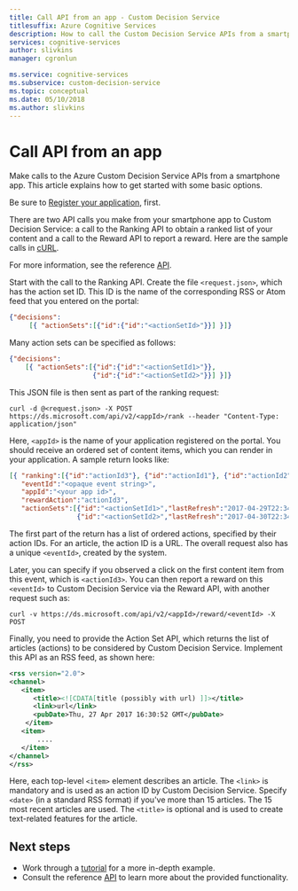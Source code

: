 ```yaml
---
title: Call API from an app - Custom Decision Service
titlesuffix: Azure Cognitive Services
description: How to call the Custom Decision Service APIs from a smartphone app.
services: cognitive-services
author: slivkins
manager: cgronlun

ms.service: cognitive-services
ms.subservice: custom-decision-service
ms.topic: conceptual
ms.date: 05/10/2018
ms.author: slivkins
---
```


# Call API from an app

Make calls to the Azure Custom Decision Service APIs from a smartphone app. This article explains how to get started with some basic options.

Be sure to [Register your application](custom-decision-service-get-started-register.md), first.

There are two API calls you make from your smartphone app to Custom Decision Service: a call to the Ranking API to obtain a ranked list of your content and a call to the Reward API to report a reward. Here are the sample calls in [cURL](https://en.wikipedia.org/wiki/CURL).

For more information, see the reference [API](custom-decision-service-api-reference.md).

Start with the call to the Ranking API. Create the file `<request.json>`, which has the action set ID. This ID is the name of the corresponding RSS or Atom feed that you entered on the portal:

```json
{"decisions":
     [{ "actionSets":[{"id":{"id":"<actionSetId>"}}] }]}
```

Many action sets can be specified as follows:

```json
{"decisions":
    [{ "actionSets":[{"id":{"id":"<actionSetId1>"}},
                     {"id":{"id":"<actionSetId2>"}}] }]}
```

This JSON file is then sent as part of the ranking request:

```shell
curl -d @<request.json> -X POST https://ds.microsoft.com/api/v2/<appId>/rank --header "Content-Type: application/json"
```

Here, `<appId>` is the name of your application registered on the portal. You should receive an ordered set of content items, which you can render in your application. A sample return looks like:

```json
[{ "ranking":[{"id":"actionId3"}, {"id":"actionId1"}, {"id":"actionId2"}],
   "eventId":"<opaque event string>",
   "appId":"<your app id>",
   "rewardAction":"actionId3",
   "actionSets":[{"id":"<actionSetId1>","lastRefresh":"2017-04-29T22:34:25.3401438Z"},
                 {"id":"<actionSetId2>","lastRefresh":"2017-04-30T22:34:25.3401438Z"}]}]
```

The first part of the return has a list of ordered actions, specified by their action IDs. For an article, the action ID is a URL. The overall request also has a unique `<eventId>`, created by the system.

Later, you can specify if you observed a click on the first content item from this event, which is `<actionId3>`. You can then report a reward on this `<eventId>` to Custom Decision Service via the Reward API, with another request such as:

```shell
curl -v https://ds.microsoft.com/api/v2/<appId>/reward/<eventId> -X POST
```

Finally, you need to provide the Action Set API, which returns the list of articles (actions) to be considered by Custom Decision Service. Implement this API as an RSS feed, as shown here:

```xml
<rss version="2.0">
<channel>
   <item>
      <title><![CDATA[title (possibly with url) ]]></title>
      <link>url</link>
      <pubDate>Thu, 27 Apr 2017 16:30:52 GMT</pubDate>
    </item>
   <item>
       ....
   </item>
</channel>
</rss>
```

Here, each top-level `<item>` element describes an article. The `<link>` is mandatory and is used as an action ID by Custom Decision Service. Specify `<date>` (in a standard RSS format) if you've more than 15 articles. The 15 most recent articles are used. The `<title>` is optional and is used to create text-related features for the article.

## Next steps

* Work through a [tutorial](custom-decision-service-tutorial-news.md) for a more in-depth example.
* Consult the reference [API](custom-decision-service-api-reference.md) to learn more about the provided functionality.
